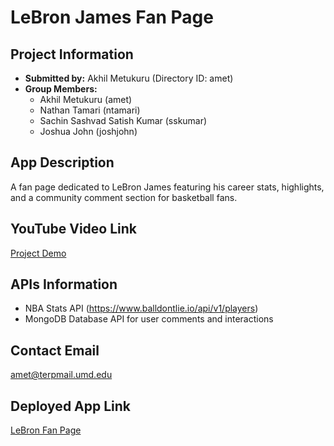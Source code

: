 # LeBron James Fan Page

## Project Information
- **Submitted by:** Akhil Metukuru (Directory ID: amet)
- **Group Members:** 
  - Akhil Metukuru (amet)
  - Nathan Tamari (ntamari)
  - Sachin Sashvad Satish Kumar (sskumar)
  - Joshua John (joshjohn)

## App Description
A fan page dedicated to LeBron James featuring his career stats, highlights, and a community comment section for basketball fans.

## YouTube Video Link
[Project Demo](https://www.youtube.com/watch?v=Yc8qtS2k3dU)

## APIs Information
- NBA Stats API (https://www.balldontlie.io/api/v1/players)
- MongoDB Database API for user comments and interactions

## Contact Email
amet@terpmail.umd.edu

## Deployed App Link
[LeBron Fan Page](https://lebron-james-the-goat-335finalproject.onrender.com)
